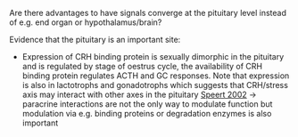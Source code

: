 Are there advantages to have signals converge at the pituitary level instead of e.g. end organ or hypothalamus/brain?

Evidence that the pituitary is an important site:
- Expression of CRH binding protein is sexually dimorphic in the pituitary and is regulated by stage of oestrus cycle, the availability of CRH binding protein regulates ACTH and GC responses. Note that expression is also in lactotrophs and gonadotrophs which suggests that CRH/stress axis may interact with other axes in the pituitary [Speert 2002](https://doi.org/10.1210/en.2002-220556) -> paracrine interactions are not the only way to modulate function but modulation via e.g. binding proteins or degradation enzymes is also important